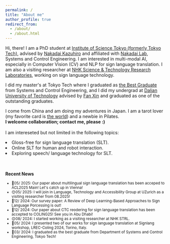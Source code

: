 ```yaml
---
permalink: /
title: "About me"
author_profile: true
redirect_from: 
  - /about/
  - /about.html
---
```


Hi, there! I am a PhD student at [Institute of Science Tokyo (formerly Tokyo Tech)](https://www.titech.ac.jp/english?), advised by [Nakadai Kazuhiro](https://scholar.google.fr/citations?user=SBBBYM8AAAAJ&hl=en) and affiliated with [Nakadai Lab](https://www.ra.sc.e.titech.ac.jp/en/), Systems and Control Engineering. I am interested in multi-modal AI, especially in Computer Vision (CV) and NLP for sign language translation. I am also a visiting researcher at [NHK Science & Technology Research Laboratories](https://www.nhk.or.jp/strl/english/vision/2_1.html), working on sign language technology.



I did my master's at Tokyo Tech where I graduated as [the Best Graduate](https://www.openbadge-global.com/ns/portal/openbadge/public/assertions/detail/QXgwK3JENW1yRGZURkJML0RIVXphZz09) from Systems and Control Engineering, and I did my undergrad at [Dalian University of Technology](https://en.dlut.edu.cn/) advised by [Fan Xin](https://scholar.google.com/citations?user=vLN1njoAAAAJ&hl=en) and graduated as one of the outstanding graduates.

I come from China and am doing my adventures in Japan. I am a tarot lover (my favorite card is [the world](https://en.wikipedia.org/wiki/The_World_%28tarot_card%29)) and a newbie in Pilates.<br>
<b> I welcome collaboration; contact me, please :) </b> <br><br>
I am intereseted  but not limited in the following topics:<br>
<li> Gloss-free for sign language translation (SLT). </li>
<li> Online SLT for human and robot interaction. </li>
<li> Exploring speech/ language technology for SLT. </li><br><br>

<b> Recent News </b> <br>
<ul style="font-size: smaller;">
  <li>🎉05/ 2025: Our paper about multilingual sign language translation has been acceped to ACL2025 Main! Let's catch up in Vienna! </li>
  <li>😊05/ 2025: I will join in Language, Technology and Accessibility Group at UZurich as a visiting researcher from 08.2025! </li>
  <li>🎉12/ 2024: Our survey paper:  A Review of Deep Learning-Based Approaches to Sign Language Porcessing is out! </li>
  <li>🎉12/ 2024: Our paper about CTC reodering for sign language translation has been accepted to COLING25! See you in Abu Dhabi!</li>
  <li>😊08/ 2024: I started working as a visiting researcher at NHK STRL.</li>
  <li>🎉05/ 2024: I presented two of our works for sign language translation at Signlang workshop, LREC-Coling 2024, Torino, Italy.</li>
  <li>🎉03/ 2024: I graduated as the best graduate from Department of Systems and Control Engineering, Tokyo Tech!</li>
</ul>


